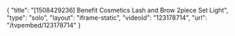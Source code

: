 {
    "title": "[1508429236] Benefit Cosmetics Lash and Brow 2piece Set  Light",
    "type": "solo",
    "layout": "iframe-static",
    "videoId": "123178714",
    "url": "\/tvpembed\/123178714"
}